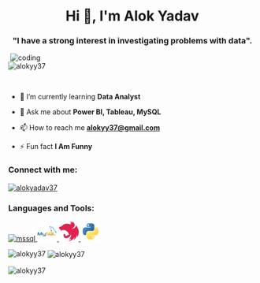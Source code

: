 <h1 align="center">Hi 👋, I'm Alok Yadav</h1>
<h3 align="center">"I have a strong interest in investigating problems with data".</h3>
<img align="right" alt="coding" width="500" src="https://img.freepik.com/premium-vector/data-analytics-young-businessman-blue-suit_81534-1909.jpg">

<p align="left"> <img src="https://komarev.com/ghpvc/?username=alokyy37&label=Profile%20views&color=0e75b6&style=flat" alt="alokyy37" /> </p>

<p align="left"> <a href="https://twitter.com/" target="blank"><img src="https://img.shields.io/twitter/follow/?logo=twitter&style=for-the-badge" alt="" /></a> </p>

- 🌱 I’m currently learning **Data Analyst**

- 💬 Ask me about **Power BI, Tableau, MySQL**

- 📫 How to reach me **alokyy37@gmail.com**

- ⚡ Fun fact **I Am Funny**

<h3 align="left">Connect with me:</h3>
<p align="left">
<a href="https://linkedin.com/in/alokyadav37" target="blank"><img align="center" src="https://raw.githubusercontent.com/rahuldkjain/github-profile-readme-generator/master/src/images/icons/Social/linked-in-alt.svg" alt="alokyadav37" height="30" width="40" /></a>
</p>

<h3 align="left">Languages and Tools:</h3>
<p align="left"> <a href="https://www.microsoft.com/en-us/sql-server" target="_blank" rel="noreferrer"> <img src="https://www.svgrepo.com/show/303229/microsoft-sql-server-logo.svg" alt="mssql" width="40" height="40"/> </a> <a href="https://www.mysql.com/" target="_blank" rel="noreferrer"> <img src="https://raw.githubusercontent.com/devicons/devicon/master/icons/mysql/mysql-original-wordmark.svg" alt="mysql" width="40" height="40"/> </a> <a href="https://nestjs.com/" target="_blank" rel="noreferrer"> <img src="https://raw.githubusercontent.com/devicons/devicon/master/icons/nestjs/nestjs-plain.svg" alt="nestjs" width="40" height="40"/> </a> <a href="https://www.python.org" target="_blank" rel="noreferrer"> <img src="https://raw.githubusercontent.com/devicons/devicon/master/icons/python/python-original.svg" alt="python" width="40" height="40"/> </a> </p>

<p><img align="left" src="https://github-readme-stats.vercel.app/api/top-langs?username=alokyy37&show_icons=true&locale=en&layout=compact" alt="alokyy37" /></p>

<p>&nbsp;<img align="center" src="https://github-readme-stats.vercel.app/api?username=alokyy37&show_icons=true&locale=en" alt="alokyy37" /></p>

<p><img align="center" src="https://github-readme-streak-stats.herokuapp.com/?user=alokyy37&" alt="alokyy37" /></p>
